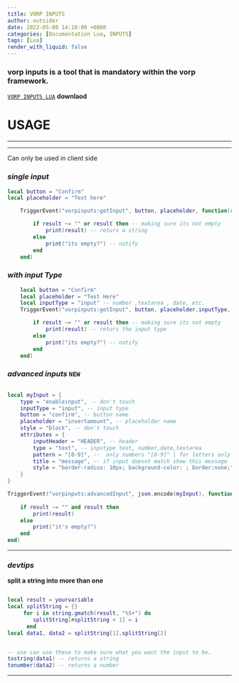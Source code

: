 ```yaml
---
title: VORP INPUTS
author: outsider
date: 2022-05-08 14:10:00 +0800
categories: [Documentation Lua, INPUTS]
tags: [Lua]
render_with_liquid: false
---
```


### vorp inputs is a tool that is mandatory within the vorp framework. 

[`VORP INPUTS LUA`][inputs] **downlaod**

# **USAGE**
--------------------
--------------------

Can only be used in client side 


### ***single input***

```lua
local button = "Confirm"
local placeholder = "Text here"

    TriggerEvent("vorpinputs:getInput", button, placeholder, function(result)

        if result ~= "" or result then -- making sure its not empty
            print(result) -- returs a string
        else
            print("its empty?") -- notify
        end
    end)

```




### ***with input Type***

```lua
    local button = "Confirm"
    local placeholder = "Test Here"
    local inputType = "input" -- number ,textarea , date, etc.
    TriggerEvent("vorpinputs:getInput", button, placeholder,inputType, function(result)

        if result ~= "" or result then -- making sure its not empty
            print(result) -- returs the input type
        else
            print("its empty?") -- notify
        end
    end)
```

### ***advanced inputs***   `NEW`

```lua

local myInput = {
    type = "enableinput", -- don't touch
    inputType = "input", -- input type
    button = "confirm", -- button name
    placeholder = "insertamount", -- placeholder name
    style = "block", -- don't touch
    attributes = {
        inputHeader = "HEADER", -- header
        type = "text", -- inputype text, number,date,textarea 
        pattern = "[0-9]", --  only numbers "[0-9]" | for letters only "[A-Za-z]+" 
        title = "message", -- if input doesnt match show this message
        style = "border-radius: 10px; background-color: ; border:none;"-- style 
    }
}

TriggerEvent("vorpinputs:advancedInput", json.encode(myInput), function(result)
    
    if result ~= "" and result then
        print(result)
    else
        print("it's empty?")
    end
end)

```



-------
### ***devtips***

 **split a string into more than one**

 ```lua

local result = yourvariable
local splitString = {}
      for i in string.gmatch(result, "%S+") do
         splitString[#splitString + 1] = i
       end
local data1, data2 = splitString[1],splitString[2]

 ```

 ```lua 

 -- use can use these to make sure what you want the input to be.
 tostring(data1) -- returns a string
 tonumber(data2) -- returns a number

 ```
------

[inputs]:https://github.com/VORPCORE/vorp_inputs-lua


